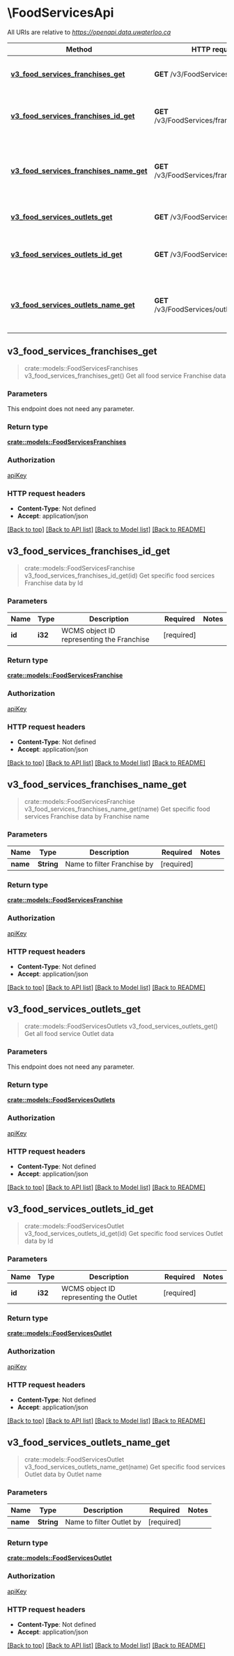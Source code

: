 # \FoodServicesApi

All URIs are relative to *https://openapi.data.uwaterloo.ca*

Method | HTTP request | Description
------------- | ------------- | -------------
[**v3_food_services_franchises_get**](FoodServicesApi.md#v3_food_services_franchises_get) | **GET** /v3/FoodServices/franchises | Get all food service Franchise data
[**v3_food_services_franchises_id_get**](FoodServicesApi.md#v3_food_services_franchises_id_get) | **GET** /v3/FoodServices/franchises/{id} | Get specific food sercices Franchise data by Id
[**v3_food_services_franchises_name_get**](FoodServicesApi.md#v3_food_services_franchises_name_get) | **GET** /v3/FoodServices/franchises/{name} | Get specific food services Franchise data by Franchise name
[**v3_food_services_outlets_get**](FoodServicesApi.md#v3_food_services_outlets_get) | **GET** /v3/FoodServices/outlets | Get all food service Outlet data
[**v3_food_services_outlets_id_get**](FoodServicesApi.md#v3_food_services_outlets_id_get) | **GET** /v3/FoodServices/outlets/{id} | Get specific food services Outlet data by Id
[**v3_food_services_outlets_name_get**](FoodServicesApi.md#v3_food_services_outlets_name_get) | **GET** /v3/FoodServices/outlets/{name} | Get specific food services Outlet data by Outlet name



## v3_food_services_franchises_get

> crate::models::FoodServicesFranchises v3_food_services_franchises_get()
Get all food service Franchise data

### Parameters

This endpoint does not need any parameter.

### Return type

[**crate::models::FoodServicesFranchises**](FoodServicesFranchises.md)

### Authorization

[apiKey](../README.md#apiKey)

### HTTP request headers

- **Content-Type**: Not defined
- **Accept**: application/json

[[Back to top]](#) [[Back to API list]](../README.md#documentation-for-api-endpoints) [[Back to Model list]](../README.md#documentation-for-models) [[Back to README]](../README.md)


## v3_food_services_franchises_id_get

> crate::models::FoodServicesFranchise v3_food_services_franchises_id_get(id)
Get specific food sercices Franchise data by Id

### Parameters


Name | Type | Description  | Required | Notes
------------- | ------------- | ------------- | ------------- | -------------
**id** | **i32** | WCMS object ID representing the Franchise | [required] |

### Return type

[**crate::models::FoodServicesFranchise**](FoodServicesFranchise.md)

### Authorization

[apiKey](../README.md#apiKey)

### HTTP request headers

- **Content-Type**: Not defined
- **Accept**: application/json

[[Back to top]](#) [[Back to API list]](../README.md#documentation-for-api-endpoints) [[Back to Model list]](../README.md#documentation-for-models) [[Back to README]](../README.md)


## v3_food_services_franchises_name_get

> crate::models::FoodServicesFranchise v3_food_services_franchises_name_get(name)
Get specific food services Franchise data by Franchise name

### Parameters


Name | Type | Description  | Required | Notes
------------- | ------------- | ------------- | ------------- | -------------
**name** | **String** | Name to filter Franchise by | [required] |

### Return type

[**crate::models::FoodServicesFranchise**](FoodServicesFranchise.md)

### Authorization

[apiKey](../README.md#apiKey)

### HTTP request headers

- **Content-Type**: Not defined
- **Accept**: application/json

[[Back to top]](#) [[Back to API list]](../README.md#documentation-for-api-endpoints) [[Back to Model list]](../README.md#documentation-for-models) [[Back to README]](../README.md)


## v3_food_services_outlets_get

> crate::models::FoodServicesOutlets v3_food_services_outlets_get()
Get all food service Outlet data

### Parameters

This endpoint does not need any parameter.

### Return type

[**crate::models::FoodServicesOutlets**](FoodServicesOutlets.md)

### Authorization

[apiKey](../README.md#apiKey)

### HTTP request headers

- **Content-Type**: Not defined
- **Accept**: application/json

[[Back to top]](#) [[Back to API list]](../README.md#documentation-for-api-endpoints) [[Back to Model list]](../README.md#documentation-for-models) [[Back to README]](../README.md)


## v3_food_services_outlets_id_get

> crate::models::FoodServicesOutlet v3_food_services_outlets_id_get(id)
Get specific food services Outlet data by Id

### Parameters


Name | Type | Description  | Required | Notes
------------- | ------------- | ------------- | ------------- | -------------
**id** | **i32** | WCMS object ID representing the Outlet | [required] |

### Return type

[**crate::models::FoodServicesOutlet**](FoodServicesOutlet.md)

### Authorization

[apiKey](../README.md#apiKey)

### HTTP request headers

- **Content-Type**: Not defined
- **Accept**: application/json

[[Back to top]](#) [[Back to API list]](../README.md#documentation-for-api-endpoints) [[Back to Model list]](../README.md#documentation-for-models) [[Back to README]](../README.md)


## v3_food_services_outlets_name_get

> crate::models::FoodServicesOutlet v3_food_services_outlets_name_get(name)
Get specific food services Outlet data by Outlet name

### Parameters


Name | Type | Description  | Required | Notes
------------- | ------------- | ------------- | ------------- | -------------
**name** | **String** | Name to filter Outlet by | [required] |

### Return type

[**crate::models::FoodServicesOutlet**](FoodServicesOutlet.md)

### Authorization

[apiKey](../README.md#apiKey)

### HTTP request headers

- **Content-Type**: Not defined
- **Accept**: application/json

[[Back to top]](#) [[Back to API list]](../README.md#documentation-for-api-endpoints) [[Back to Model list]](../README.md#documentation-for-models) [[Back to README]](../README.md)
